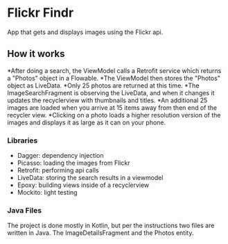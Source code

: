 # Flickr Findr

App that gets and displays images using the Flickr api.


## How it works

*After doing a search, the ViewModel calls a Retrofit service which returns a "Photos" object in a Flowable.
*The ViewModel then stores the "Photos" object as LiveData.
*Only 25 photos are returned at this time.
*The ImageSearchFragment is observing the LiveData, and when it changes it updates the recyclerview with thumbnails and titles.
*An additional 25 images are loaded when you arrive at 15 items away from then end of the recycler view.
*Clicking on a photo loads a higher resolution version of the images and displays it as large as it can on your phone.

### Libraries

* Dagger: dependency injection
* Picasso: loading the images from Flickr
* Retrofit: performing api calls
* LiveData: storing the search results in a viewmodel
* Epoxy: building views inside of a recyclerview
* Mockito: light testing

### Java Files

The project is done mostly in Kotlin, but per the instructions two files are written in Java.
The ImageDetailsFragment and the Photos entity.
